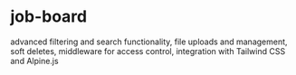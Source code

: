# job-board
 advanced filtering and search functionality, file uploads and management, soft deletes, middleware for access control, integration with Tailwind CSS and Alpine.js
